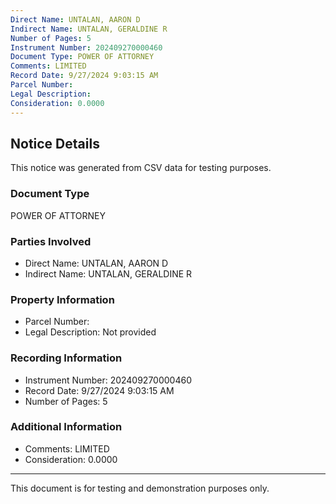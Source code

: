 ```yaml
---
Direct Name: UNTALAN, AARON D
Indirect Name: UNTALAN, GERALDINE R
Number of Pages: 5
Instrument Number: 202409270000460
Document Type: POWER OF ATTORNEY
Comments: LIMITED
Record Date: 9/27/2024 9:03:15 AM
Parcel Number: 
Legal Description: 
Consideration: 0.0000
---
```


## Notice Details

This notice was generated from CSV data for testing purposes.

### Document Type
POWER OF ATTORNEY

### Parties Involved
- Direct Name: UNTALAN, AARON D
- Indirect Name: UNTALAN, GERALDINE R

### Property Information
- Parcel Number: 
- Legal Description: Not provided

### Recording Information
- Instrument Number: 202409270000460
- Record Date: 9/27/2024 9:03:15 AM
- Number of Pages: 5

### Additional Information
- Comments: LIMITED
- Consideration: 0.0000

---

This document is for testing and demonstration purposes only.
